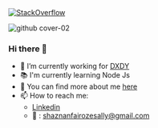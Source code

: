 <a href="https://stackoverflow.com/users/15356144/shaznan-fairoze" target="_blank">
<img alt="StackOverflow"
src="https://stackoverflow-badge.vercel.app/?userID=15356144" />
</a>

![github cover-02](https://user-images.githubusercontent.com/74103414/130759883-aa26f2b4-476a-401b-87bb-8e9219a9b078.png)

### Hi there 👋

- 🔭 I’m currently working for [DXDY](https://dxdydigital.com/)
- 📚 I'm currently learning Node Js 
- 🧒 You can find more about me [here](https://shaznan.netlify.app/)
- 📫 How to reach me: 
  - [Linkedin](https://www.linkedin.com/in/shaznan-fairoze-40a71715b/)
  - 📧 : shaznanfairozesally@gmail.com
